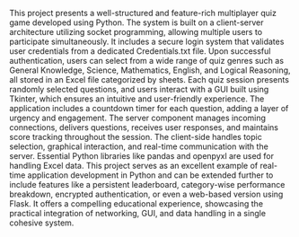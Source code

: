 This project presents a well-structured and feature-rich multiplayer quiz game developed using Python. The system is built on a client-server architecture utilizing socket programming, allowing multiple users to participate simultaneously. It includes a secure login system that validates user credentials from a dedicated Credentials.txt file. Upon successful authentication, users can select from a wide range of quiz genres such as General Knowledge, Science, Mathematics, English, and Logical Reasoning, all stored in an Excel file categorized by sheets. Each quiz session presents randomly selected questions, and users interact with a GUI built using Tkinter, which ensures an intuitive and user-friendly experience. 
The application includes a countdown timer for each question, adding a layer of urgency and engagement. The server component manages incoming connections, delivers questions, receives user responses, and maintains score tracking throughout the session. The client-side handles topic selection, graphical interaction, and real-time communication with the server. Essential Python libraries like pandas and openpyxl are used for handling Excel data. This project serves as an excellent example of real-time application development in Python and can be extended further to include features like a persistent leaderboard, category-wise performance breakdown, encrypted authentication, or even a web-based version using Flask. It offers a compelling educational experience, showcasing the practical integration of networking, GUI, and data handling in a single cohesive system.
